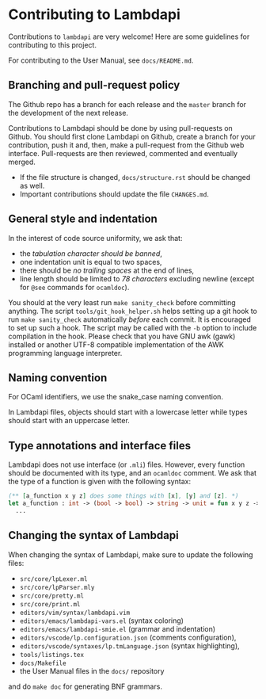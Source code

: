 Contributing to Lambdapi
========================

Contributions to `lambdapi` are very welcome!
Here are some guidelines for contributing to this project.

For contributing to the User Manual, see `docs/README.md`.

Branching and pull-request policy
---------------------------------

The Github repo has a branch for each release and the `master` branch
for the development of the next release.

Contributions to Lambdapi should be done by using pull-requests on
Github. You should first clone Lambdapi on Github, create a branch for
your contribution, push it and, then, make a pull-request from the
Github web interface. Pull-requests are then reviewed, commented and
eventually merged.

- If the file structure is changed, `docs/structure.rst` should be changed as
  well.
- Important contributions should update the file `CHANGES.md`.

General style and indentation
-----------------------------

In the interest of code source uniformity, we ask that:
 - the *tabulation character should be banned*,
 - one indentation unit is equal to two spaces,
 - there should be *no trailing spaces* at the end of lines,
 - line length should be limited to *78 characters* excluding newline
   (except for `@see` commands for `ocamldoc`).

You should at the very least run `make sanity_check` before committing
anything. The script `tools/git_hook_helper.sh` helps setting up a
git hook to run `make sanity_check` automatically *before* each
commit. It is encouraged to set up such a hook. The script may be
called with the `-b` option to include compilation in the hook.
Please check that you have GNU awk (gawk) installed or another UTF-8
compatible implementation of the AWK programming language interpreter.

Naming convention
-----------------

For OCaml identifiers, we use the snake_case naming convention.

In Lambdapi files, objects should start with a lowercase letter while
types should start with an uppercase letter.

Type annotations and interface files
------------------------------------

Lambdapi does not use interface (or `.mli`) files. However, every function
should be documented with its type, and an `ocamldoc` comment. We ask that
the type of a function is given with the following syntax:
```ocaml
(** [a_function x y z] does some things with [x], [y] and [z]. *)
let a_function : int -> (bool -> bool) -> string -> unit = fun x y z ->
  ...
```

Changing the syntax of Lambdapi
-------------------------------

When changing the syntax of Lambdapi, make sure to update the
following files:
- `src/core/lpLexer.ml`
- `src/core/lpParser.mly`
- `src/core/pretty.ml`
- `src/core/print.ml`
- `editors/vim/syntax/lambdapi.vim`
- `editors/emacs/lambdapi-vars.el` (syntax coloring)
- `editors/emacs/lambdapi-smie.el` (grammar and indentation)
- `editors/vscode/lp.configuration.json` (comments configuration),
- `editors/vscode/syntaxes/lp.tmLanguage.json` (syntax highlighting),
- `tools/listings.tex`
- `docs/Makefile`
- the User Manual files in the `docs/` repository

and do `make doc` for generating BNF grammars.
